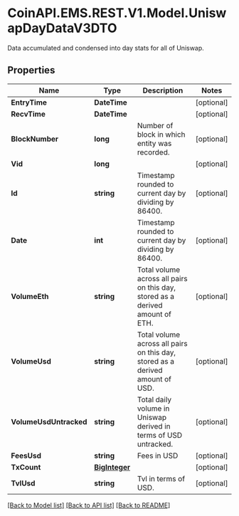 # CoinAPI.EMS.REST.V1.Model.UniswapDayDataV3DTO
Data accumulated and condensed into day stats for all of Uniswap.

## Properties

Name | Type | Description | Notes
------------ | ------------- | ------------- | -------------
**EntryTime** | **DateTime** |  | [optional] 
**RecvTime** | **DateTime** |  | [optional] 
**BlockNumber** | **long** | Number of block in which entity was recorded. | [optional] 
**Vid** | **long** |  | [optional] 
**Id** | **string** | Timestamp rounded to current day by dividing by 86400. | [optional] 
**Date** | **int** | Timestamp rounded to current day by dividing by 86400. | [optional] 
**VolumeEth** | **string** | Total volume across all pairs on this day, stored as a derived amount of ETH. | [optional] 
**VolumeUsd** | **string** | Total volume across all pairs on this day, stored as a derived amount of USD. | [optional] 
**VolumeUsdUntracked** | **string** | Total daily volume in Uniswap derived in terms of USD untracked. | [optional] 
**FeesUsd** | **string** | Fees in USD | [optional] 
**TxCount** | [**BigInteger**](BigInteger.md) |  | [optional] 
**TvlUsd** | **string** | Tvl in terms of USD. | [optional] 

[[Back to Model list]](../README.md#documentation-for-models) [[Back to API list]](../README.md#documentation-for-api-endpoints) [[Back to README]](../README.md)

